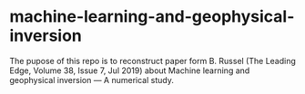 # machine-learning-and-geophysical-inversion
The pupose of this repo is to reconstruct paper form B. Russel (The Leading Edge, Volume 38, Issue 7, Jul 2019) about Machine learning and geophysical inversion — A numerical study.   
